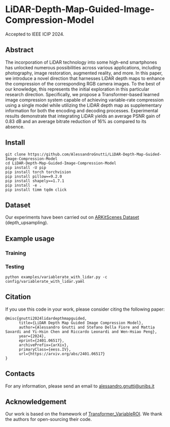 # LiDAR-Depth-Map-Guided-Image-Compression-Model

Accepted to IEEE ICIP 2024.

## Abstract

The incorporation of LiDAR technology into some high-end smartphones has unlocked numerous possibilities across various applications, including photography, image restoration, augmented reality, and more. In this paper, we introduce a novel direction that harnesses LiDAR depth maps to enhance the compression of the corresponding RGB camera images. To the best of our knowledge, this represents the initial exploration in this particular research direction. Specifically, we propose a Transformer-based learned image compression system capable of achieving variable-rate compression using a single model while utilizing the LiDAR depth map as supplementary information for both the encoding and decoding processes. Experimental results demonstrate that integrating LiDAR yields an average PSNR gain of $0.83$ dB and an average bitrate reduction of $16$% as compared to its absence.

## Install

```
git clone https://github.com/AlessandroGnutti/LiDAR-Depth-Map-Guided-Image-Compression-Model
cd LiDAR-Depth-Map-Guided-Image-Compression-Model 
pip install -U pip 
pip install torch torchvision
pip install pillow==9.2.0
pip install shapely==1.7.1 
pip install -e . 
pip install timm tqdm click
```

## Dataset

Our experiments have been carried out on [ARKitScenes Dataset](https://github.com/apple/ARKitScenes) (depth_upsampling).

## Example usage

### Training

### Testing

`python examples/variablerate_with_lidar.py -c config/variablerate_with_lidar.yaml`

## Citation

If you use this code in your work, please consider citing the following paper:

```
@misc{gnutti2024lidardepthmapguided,
      title={LiDAR Depth Map Guided Image Compression Model}, 
      author={Alessandro Gnutti and Stefano Della Fiore and Mattia Savardi and Yi-Hsin Chen and Riccardo Leonardi and Wen-Hsiao Peng},
      year={2024},
      eprint={2401.06517},
      archivePrefix={arXiv},
      primaryClass={eess.IV},
      url={https://arxiv.org/abs/2401.06517}
}
```

## Contacts

For any information, please send an email to alessandro.gnutti@unibs.it

## Acknowledgement

Our work is based on the framework of [Transformer_VariableROI](https://github.com/NYCU-MAPL/Transformer_VariableROI). We thank the authors for open-sourcing their code.
